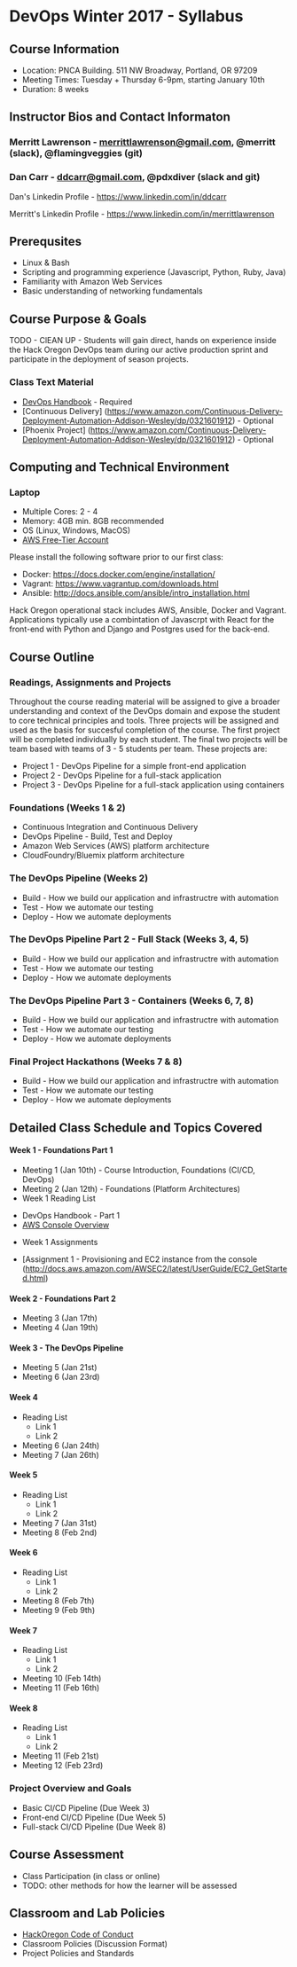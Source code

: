 # DevOps Winter 2017 - Syllabus

## Course Information
* Location: PNCA Building. 511 NW Broadway, Portland, OR 97209
* Meeting Times: Tuesday + Thursday 6-9pm, starting January 10th
* Duration: 8 weeks

## Instructor Bios and Contact Informaton

### Merritt Lawrenson - merrittlawrenson@gmail.com, @merritt (slack), @flamingveggies (git)
### Dan Carr - ddcarr@gmail.com, @pdxdiver (slack and git)
Dan's Linkedin Profile - https://www.linkedin.com/in/ddcarr

Merritt's Linkedin Profile - https://www.linkedin.com/in/merrittlawrenson

## Prerequsites
* Linux & Bash
* Scripting and programming experience (Javascript, Python, Ruby, Java)
* Familiarity with Amazon Web Services
* Basic understanding of networking fundamentals

## Course Purpose & Goals

TODO - ClEAN UP - Students will gain direct, hands on experience inside the Hack Oregon DevOps team during our active production sprint and participate in the deployment of season projects. 

### Class Text Material

* [DevOps Handbook](https://www.amazon.com/DevOps-Handbook-World-Class-Reliability-Organizations-ebook/dp/B01M9ASFQ3) - Required
* [Continuous Delivery] (https://www.amazon.com/Continuous-Delivery-Deployment-Automation-Addison-Wesley/dp/0321601912) - Optional
* [Phoenix Project] (https://www.amazon.com/Continuous-Delivery-Deployment-Automation-Addison-Wesley/dp/0321601912) - Optional

## Computing and Technical Environment
### Laptop
* Multiple Cores: 2 - 4
* Memory: 4GB min.  8GB recommended
* OS (Linux, Windows, MacOS)
* [AWS Free-Tier Account](https://aws.amazon.com/free/)

Please install the following software prior to our first class:

* Docker: https://docs.docker.com/engine/installation/
* Vagrant: https://www.vagrantup.com/downloads.html
* Ansible: http://docs.ansible.com/ansible/intro_installation.html

Hack Oregon operational stack includes AWS, Ansible, Docker and Vagrant. Applications typically use a combintation of Javascrpt with React for the front-end with Python and Django and Postgres used for the back-end.

## Course Outline

### Readings, Assignments and Projects
Throughout the course reading material will be assigned to give a broader understanding and context of the DevOps domain and expose the student to core technical principles and tools. Three projects will be assigned and used as the basis for succesful completion of the course. The first project will be completed individually by each student.  The final two projects will be team based with teams of 3 - 5 students per team.  These projects are:

* Project 1 - DevOps Pipeline for a simple front-end application
* Project 2 - DevOps Pipeline for a full-stack application
* Project 3 - DevOps Pipeline for a full-stack application using containers

### Foundations (Weeks 1 & 2)
* Continuous Integration and Continuous Delivery 
* DevOps Pipeline - Build, Test and Deploy
* Amazon Web Services (AWS) platform architecture
* CloudFoundry/Bluemix platform architecture

### The DevOps Pipeline  (Weeks 2)
* Build - How we build our application and infrastructre with automation
* Test - How we automate our testing
* Deploy - How we automate deployments

### The DevOps Pipeline Part 2 - Full Stack (Weeks 3, 4, 5)
* Build - How we build our application and infrastructre with automation
* Test - How we automate our testing
* Deploy - How we automate deployments

### The DevOps Pipeline Part 3 - Containers (Weeks 6, 7, 8)
* Build - How we build our application and infrastructre with automation
* Test - How we automate our testing
* Deploy - How we automate deployments

### Final Project Hackathons (Weeks 7 & 8)
* Build - How we build our application and infrastructre with automation
* Test - How we automate our testing
* Deploy - How we automate deployments

## Detailed Class Schedule and Topics Covered
#### Week 1 - Foundations Part 1
* Meeting 1 (Jan 10th) - Course Introduction, Foundations (CI/CD, DevOps)
* Meeting 2 (Jan 12th) - Foundations (Platform Architectures)
* Week 1 Reading List
 - DevOps Handbook - Part 1
 - [AWS Console Overview](http://docs.aws.amazon.com/awsconsolehelpdocs/latest/gsg/getting-started.html)
 
* Week 1 Assignments
 - [Assignment 1 - Provisioning and EC2 instance from the console (http://docs.aws.amazon.com/AWSEC2/latest/UserGuide/EC2_GetStarted.html)

#### Week 2 - Foundations Part 2
* Meeting 3 (Jan 17th)
* Meeting 4 (Jan 19th)

#### Week 3 - The DevOps Pipeline
* Meeting 5 (Jan 21st)
* Meeting 6 (Jan 23rd)

#### Week 4 
* Reading List
  * Link 1
  * Link 2
* Meeting 6 (Jan 24th)
* Meeting 7 (Jan 26th)

#### Week 5
* Reading List
  * Link 1
  * Link 2
* Meeting 7 (Jan 31st)
* Meeting 8 (Feb 2nd)

#### Week 6 
* Reading List
  * Link 1
  * Link 2
* Meeting 8 (Feb 7th)
* Meeting 9 (Feb 9th)

#### Week 7
* Reading List
  * Link 1
  * Link 2
* Meeting 10 (Feb 14th)
* Meeting 11 (Feb 16th)

#### Week 8
* Reading List
  * Link 1
  * Link 2
* Meeting 11 (Feb 21st)
* Meeting 12 (Feb 23rd)

### Project Overview and Goals
* Basic CI/CD Pipeline (Due Week 3)
* Front-end CI/CD Pipeline (Due Week 5)
* Full-stack CI/CD Pipeline (Due Week 8)

## Course Assessment
* Class Participation (in class or online)
* TODO: other methods for how the learner will be assessed

## Classroom and Lab Policies
* [HackOregon Code of Conduct](http://www.hackoregon.org/code-of-conduct/)
* Classroom Policies (Discussion Format)
* Project Policies and Standards
